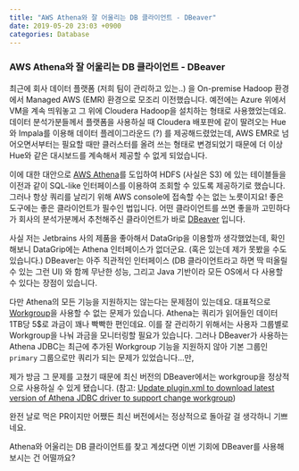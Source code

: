 ```yaml
---
title: "AWS Athena와 잘 어울리는 DB 클라이언트 - DBeaver"
date: 2019-05-20 23:03 +0900
categories: Database
---
```


### AWS Athena와 잘 어울리는 DB 클라이언트 - DBeaver

최근에 회사 데이터 플랫폼 (저희 팀이 관리하고 있는..) 을 On-premise Hadoop 환경에서 Managed AWS (EMR) 환경으로 모조리 이전했습니다. 
예전에는 Azure 위에서 VM을 계속 띄워놓고 그 위에 Cloudera Hadoop을 설치하는 형태로 사용했었는데요. 데이터 분석가분들께서 플랫폼을 사용하실 때 Cloudera 배포판에 같이 딸려오는 Hue와 Impala를 이용해 데이터 플레이그라운드 (?) 를 제공해드렸었는데, AWS EMR로 넘어오면서부터는 필요할 때만 클러스터를 올려 쓰는 형태로 변경되었기 때문에 더 이상 Hue와 같은 대시보드를 계속해서 제공할 수 없게 되었습니다.  

이에 대한 대안으로 [AWS Athena](https://aws.amazon.com/ko/athena/)를 도입하여 HDFS (사실은 S3) 에 있는 테이블들을 이전과 같이 SQL-like 인터페이스를 이용하여 조회할 수 있도록 제공하기로 했습니다. 그러나 항상 쿼리를 날리기 위해 AWS console에 접속할 수는 없는 노릇이지요! 좋은 도구에는 좋은 클라이언트가 필수인 법입니다. 어떤 클라이언트를 쓰면 좋을까 고민하다가 회사의 분석가분께서 추천해주신 클라이언트가 바로 [DBeaver](https://dbeaver.io/) 입니다.  

사실 저는 Jetbrains 사의 제품을 좋아해서 DataGrip을 이용할까 생각했었는데, 확인해보니 DataGrip에는 Athena 인터페이스가 없더군요. (혹은 있는데 제가 못봤을 수도 있습니다.) DBeaver는 아주 직관적인 인터페이스 (DB 클라이언트라고 하면 딱 떠올릴 수 있는 그런 UI) 와 함께 무난한 성능, 그리고 Java 기반이라 모든 OS에서 다 사용할 수 있다는 장점이 있습니다.  

다만 Athena의 모든 기능을 지원하지는 않는다는 문제점이 있는데요. 대표적으로 [Workgroup](https://docs.aws.amazon.com/athena/latest/ug/user-created-workgroups.html)을 사용할 수 없는 문제가 있습니다. Athena는 쿼리가 읽어들인 데이터 1TB당 5$로 과금이 꽤나 빡빡한 편인데요. 이를 잘 관리하기 위해서는 사용자 그룹별로 Workgroup을 나눠 과금을 모니터링할 필요가 있습니다. 그러나 DBeaver가 사용하는 Athena JDBC는 최근에 추가된 Workgroup 기능을 지원하지 않아 기본 그룹인 `primary` 그룹으로만 쿼리가 되는 문제가 있었습니다...만,  

제가 방금 그 문제를 고쳤기 때문에 최신 버전의 DBeaver에서는 workgroup을 정상적으로 사용하실 수 있게 됐습니다. (참고: [Update plugin.xml to download latest version of Athena JDBC driver to support change workgroup](https://github.com/dbeaver/dbeaver/pull/5945))  

완전 날로 먹은 PR이지만 어쨌든 최신 버전에서는 정상적으로 돌아갈 걸 생각하니 기쁘네요.  

Athena와 어울리는 DB 클라이언트를 찾고 계셨다면 이번 기회에 DBeaver를 사용해보시는 건 어떨까요?
